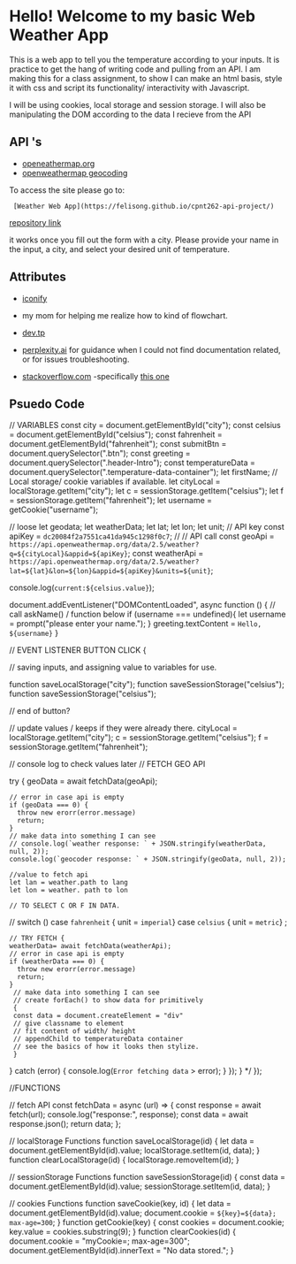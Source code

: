 # Hello! Welcome to my basic Web Weather App

This is a web app to tell you the temperature according to your inputs. It is practice to get the hang of writing code and pulling from an API. I am making this for a class assignment, to show I can make an html basis, style it with css and script its functionality/ interactivity with Javascript.

I will be using cookies, local storage and session storage. I will also be manipulating the DOM according to the data I recieve from the API

## API 's

- [openeathermap.org](https://openweathermap.org)
- [openweathermap geocoding](https://openweathermap.org/api/geocoding-api)

To access the site please go to:

```
 [Weather Web App](https://felisong.github.io/cpnt262-api-project/)
```

[repository link](https://github.com/Felisong/cpnt262-api-project.git)

it works once you fill out the form with a city. Please provide your name in the input, a city, and select your desired unit of temperature.

## Attributes

- [iconify](https://icon-sets.iconify.design/?query=celsius)

- my mom for helping me realize how to kind of flowchart.

- [dev.tp](https://dev.to/alexmercedcoder/making-multiple-api-calls-in-javascript-kip)

- [perplexity.ai](https://www.perplexity.ai) for guidance when I could not find documentation related, or for issues troubleshooting.

- [stackoverflow.com](https://stackoverflow.com/)
  -specifically [this one](https://stackoverflow.com/questions/58211513/how-can-i-display-a-javascript-prompt-once-on-website-load)

## Psuedo Code

// VARIABLES
const city = document.getElementById("city");
const celsius = document.getElementById("celsius");
const fahrenheit = document.getElementById("fahrenheit");
const submitBtn = document.querySelector(".btn");
const greeting = document.querySelector(".header-Intro");
const temperatureData = document.querySelector(".temperature-data-container");
let firstName;
// Local storage/ cookie variables if available.
let cityLocal = localStorage.getItem("city");
let c = sessionStorage.getItem("celsius");
let f = sessionStorage.getItem("fahrenheit");
let username = getCookie("username");

// loose
let geodata;
let weatherData;
let lat;
let lon;
let unit;
// API key
const apiKey = `dc20084f2a7551ca41da945c1298f0c7`;
// // API call
const geoApi = `https://api.openweathermap.org/data/2.5/weather?q=${cityLocal}&appid=${apiKey}`;
const weatherApi = `https://api.openweathermap.org/data/2.5/weather?lat=${lat}&lon=${lon}&appid=${apiKey}&units=${unit}`;

console.log(`current:${celsius.value}`);

document.addEventListener("DOMContentLoaded", async function () {
// call askName()
/ function below
if (username === undefined){
let username = prompt("please enter your name.");
}
greeting.textContent = `Hello, ${username}`
}

// EVENT LISTENER BUTTON CLICK {

// saving inputs, and assigning value to variables for use.

function saveLocalStorage("city");
function saveSessionStorage("celsius");
function saveSessionStorage("celsius");

// end of button?

// update values / keeps if they were already there.
cityLocal = localStorage.getItem("city");
c = sessionStorage.getItem("celsius");
f = sessionStorage.getItem("fahrenheit");

// console log to check values later
// FETCH GEO API

try {
geoData = await fetchData(geoApi);

    // error in case api is empty
    if (geoData === 0) {
      throw new erorr(error.message)
      return;
    }
    // make data into something I can see
    // console.log(`weather response: ` + JSON.stringify(weatherData, null, 2));
    console.log(`geocoder response: ` + JSON.stringify(geoData, null, 2));

    //value to fetch api
    let lan = weather.path to lang
    let lon = weather. path to lon

    // TO SELECT C OR F IN DATA.

// switch ()
case `fahrenheit` {
unit = `imperial`}
case `celsius` {
unit = `metric`}
;

    // TRY FETCH {
    weatherData= await fetchData(weatherApi);
    // error in case api is empty
    if (weatherData === 0) {
      throw new erorr(error.message)
      return;
    }
     // make data into something I can see
     // create forEach() to show data for primitively
     {
     const data = document.createElement = "div"
     // give classname to element
     // fit content of width/ height
     // appendChild to temperatureData container
     // see the basics of how it looks then stylize.
     }

} catch (error) {
console.log(`Error fetching data` > error);
}
});
}
\*/
});

//FUNCTIONS

// fetch API
const fetchData = async (url) => {
const response = await fetch(url);
console.log("response:", response);
const data = await response.json();
return data;
};

// localStorage Functions
function saveLocalStorage(id) {
let data = document.getElementById(id).value;
localStorage.setItem(id, data);
}
function clearLocalStorage(id) {
localStorage.removeItem(id);
}

// sessionStorage Functions
function saveSessionStorage(id) {
const data = document.getElementById(id).value;
sessionStorage.setItem(id, data);
}

// cookies Functions
function saveCookie(key, id) {
let data = document.getElementById(id).value;
document.cookie = `${key}=${data}; max-age=300`;
}
function getCookie(key) {
const cookies = document.cookie;
key.value = cookies.substring(9);
}
function clearCookies(id) {
document.cookie = "myCookie=; max-age=300";
document.getElementById(id).innerText = "No data stored.";
}
